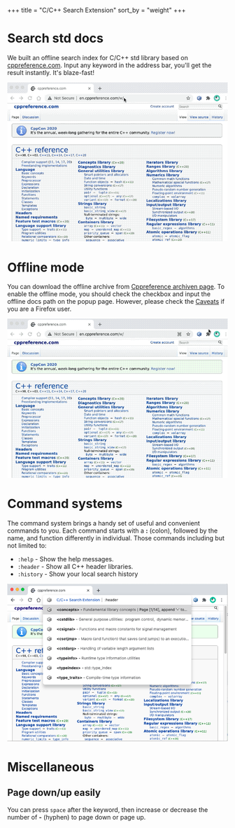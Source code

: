 +++
title = "C/C++ Search Extension"
sort_by = "weight"
+++

# Search std docs

We built an offline search index for C/C++ std library based on [cppreference.com](https://en.cppreference.com/w/).
Input any keyword in the address bar, you'll get the result instantly. It's blaze-fast!  

![GIF](/cpp-search-extension.gif)

# Offline mode

You can download the offline archive from [Cppreference archiven page](https://en.cppreference.com/w/Cppreference:Archives).
To enable the offline mode, you should check the checkbox and input the offline docs path on the popup page.
However, please check the [Caveats](/faq/#caveats) if you are a Firefox user.

![GIF](/offline-mode.gif)

# Command systems

The command system brings a handy set of useful and convenient commands to you. Each command starts with a **:** (colon), followed by the name, and function differently in individual. Those commands including but not limited to:

- `:help` - Show the help messages.
- `:header` - Show all C++ header libraries.
- `:history` - Show your local search history

![GIF](/commands.png)

# Miscellaneous

## Page down/up easily

You can press `space` after the keyword, then increase or decrease the number of **-** (hyphen) to page down or page up.